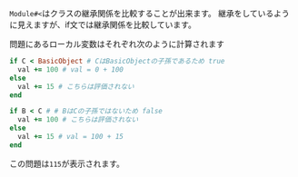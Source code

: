`Module#<`はクラスの継承関係を比較することが出来ます。
継承をしているように見えますが、if文では継承関係を比較しています。

問題にあるローカル変数はそれぞれ次のように計算されます

```ruby
if C < BasicObject # CはBasicObjectの子孫であるため true
  val += 100 # val = 0 + 100
else
  val += 15 # こちらは評価されない
end

if B < C # # BはCの子孫ではないため false
  val += 100 # こちらは評価されない
else
  val += 15 # val = 100 + 15
end
```

この問題は`115`が表示されます。
